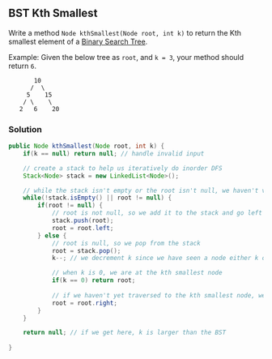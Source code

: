 ## BST Kth Smallest

Write a method `Node kthSmallest(Node root, int k)` to return the Kth smallest element of a [Binary Search Tree](https://en.wikipedia.org/wiki/Binary_search_tree).

Example: Given the below tree as `root`, and `k = 3`, your method should return `6`.
```
       10
      /  \
     5    15
    / \    \
   2   6    20
```

### Solution

```java
public Node kthSmallest(Node root, int k) {
    if(k == null) return null; // handle invalid input

    // create a stack to help us iteratively do inorder DFS
    Stack<Node> stack = new LinkedList<Node>();

    // while the stack isn't empty or the root isn't null, we haven't visited all the nodes
    while(!stack.isEmpty() || root != null) {
        if(root != null) {
            // root is not null, so we add it to the stack and go left
            stack.push(root);
            root = root.left;
        } else {
            // root is null, so we pop from the stack
            root = stack.pop();
            k--; // we decrement k since we have seen a node either k or smaller than k

            // when k is 0, we are at the kth smallest node
            if(k == 0) return root;
           
            // if we haven't yet traversed to the kth smallest node, we should traverse the right subtree if there is one
            root = root.right;
        }
    }

    return null; // if we get here, k is larger than the BST
    
}
```
